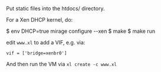 Put static files into the htdocs/ directory.

For a Xen DHCP kernel, do:

$ env DHCP=true mirage configure --xen
$ make
$ make run

edit `www.xl` to add a VIF, e.g. via:

```
vif = ['bridge=xenbr0']
```

And then run the VM via `xl create -c www.xl`
